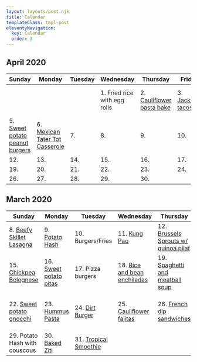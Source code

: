 ```yaml
---
layout: layouts/post.njk
title: Calendar
templateClass: tmpl-post
eleventyNavigation:
  key: Calendar
  order: 3
---
```


## April 2020

| Sunday                                                               | Monday                                                              | Tuesday | Wednesday                    | Thursday                                                                  | Friday                                       | Saturday                                                                     |
| -------------------------------------------------------------------- | ------------------------------------------------------------------- | ------- | ---------------------------- | ------------------------------------------------------------------------- | -------------------------------------------- | ---------------------------------------------------------------------------- |
|                                                                      |                                                                     |         | 1. Fried rice with egg rolls | 2. [Cauliflower pasta bake](/posts/vegan-cauliflower-parmesan-pasta-bake) | 3. [Jackfruit tacos](/posts/jackfruit-tacos) | 4. [Black bean plantain bowl](/posts/roasted-plantain-black-bean-vegan-bowl) |
| 5. [Sweet potato peanut burgers](/posts/sweet-potato-peanut-burgers) | 6. [Mexican Tater Tot Casserole](vegan-mexican-tater-tot-casserole) | 7.      | 8.                           | 9.                                                                        | 10.                                          | 11.                                                                          |
| 12.                                                                  | 13.                                                                 | 14.     | 15.                          | 16.                                                                       | 17.                                          | 18.                                                                          |
| 19.                                                                  | 20.                                                                 | 21.     | 22.                          | 23.                                                                       | 24.                                          | 25.                                                                          |
| 26.                                                                  | 27.                                                                 | 28.     | 29.                          | 30.                                                                       |                                              |                                                                              |

## March 2020

| Sunday                                                                    | Monday                                              | Tuesday                                                                                              | Wednesday                                                       | Thursday                                                                      | Friday                                                                                     | Saturday                                           |
| ------------------------------------------------------------------------- | --------------------------------------------------- | ---------------------------------------------------------------------------------------------------- | --------------------------------------------------------------- | ----------------------------------------------------------------------------- | ------------------------------------------------------------------------------------------ | -------------------------------------------------- |
| 8. [Beefy Skillet Lasagna](/posts/beefy-skillet-lasagna/)                 | 9. [Potato Hash](/posts/potato-hash)                | 10. Burgers/Fries                                                                                    | 11. [Kung Pao](/posts/kung-pao-cauliflower-stir-fry/)           | 12. [Brussels Sprouts w/ quinoa pilaf](/posts/brussels-sprouts-quinoa-pilaf/) | 13. [Tofu nuggets](/posts/vegan-ranch-chicken-nuggets/)                                    | 14.                                                |
| 15. [Chickpea Bolognese](/posts/chickpea-bolognese)                       | 16. [Sweet potato pitas](/posts/sweet-potato-pitas) | 17. Pizza burgers                                                                                    | 18. [Rice and bean enchiladas](/posts/rice-and-bean-enchiladas) | 19. [Spaghetti and meatball soup](/posts/spaghetti-and-meatball-soup)         | 20. [Brussels Sprouts](best-brussels-sprouts)                                              | 21. [Pizza](https://www.dominos.com)               |
| 22. [Sweet potato gnocchi](/posts/sweet-potato-gnocchi-with-sage-butter/) | 23. [Hummus Pasta](/posts/hummus-pasta)             | 24. [Dirt Burger](https://www.dirtburger.us)                                                         | 25. [Cauliflower fajitas](/posts/cauliflower-fajitas/)          | 26. [French dip sandwiches](/posts/vegan-french-dip-sandwiches/)              | 27 [Pancakes](/posts/vegan-pancakes), sausage, [roasted potatoes](/posts/roasted-potatoes) | 28. [Taco Casserole](/posts/vegan-taco-casserole/) |
| 29. Potato Hash with couscous                                             | 30. [Baked Ziti](/posts/vegan-baked-ziti)           | 31. [Tropical Smoothie](https://locations.tropicalsmoothiecafe.com/ia/ankeny/1620-north-ankeny-blvd) |
